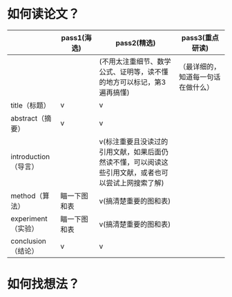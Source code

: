 # 如何读论文？                                                    

|                      | pass1(海选)  | pass2(精选)                                                  | pass3(重点研读)                    |
| -------------------- | ------------ | ------------------------------------------------------------ | ---------------------------------- |
|                      |              | (不用太注重细节、数学公式、证明等，读不懂的地方可以标记，第3遍再搞懂) | （最详细的，知道每一句话在做什么） |
| title（标题）        | v            | v                                                            |                                    |
| abstract（摘要）     | v            | v                                                            |                                    |
| introduction（导言） |              | v(标注重要且没读过的引用文献，如果后面仍然读不懂，可以阅读这些引用文献，或者也可以尝试上网搜索了解) |                                    |
| method（算法）       | 瞄一下图和表 | v(搞清楚重要的图和表)                                        |                                    |
| experiment（实验）   | 瞄一下图和表 | v(搞清楚重要的图和表)                                        |                                    |
| conclusion（结论）   | v            | v                                                            |                                    |



# 如何找想法？

